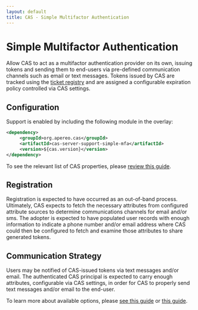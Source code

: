 ```yaml
---
layout: default
title: CAS - Simple Multifactor Authentication
---
```


# Simple Multifactor Authentication

Allow CAS to act as a multifactor authentication provider on its own, issuing tokens and sending them to end-users via pre-defined communication
channels such as email or text messages. Tokens issued by CAS are tracked using the [ticket registry](Configuring-Ticketing-Components.html)
and are assigned a configurable expiration policy controlled via CAS settings.

## Configuration

Support is enabled by including the following module in the overlay:

```xml
<dependency>
     <groupId>org.apereo.cas</groupId>
     <artifactId>cas-server-support-simple-mfa</artifactId>
     <version>${cas.version}</version>
</dependency>
```

To see the relevant list of CAS properties, please [review this guide](Configuration-Properties.html#simple-multifactor-authentication).

## Registration

Registration is expected to have occurred as an out-of-band process. Ultimately, CAS expects to fetch the necessary attributes
from configured attribute sources to determine communications channels for email and/or sms. The adopter is expected to have populated
user records with enough information to indicate a phone number and/or email address where CAS could then be configured to fetch and
examine those attributes to share generated tokens.

## Communication Strategy

Users may be notified of CAS-issued tokens via text messages and/or email. The authenticated CAS principal is expected to carry enough attributes, 
configurable via CAS settings, in order for CAS to properly send text messages and/or email to the end-user.

To learn more about available options, please [see this guide](SMS-Messaging-Configuration.html) or [this guide](Sending-Email-Configuration.html).
